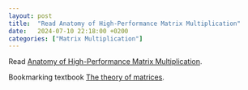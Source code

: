 ```yaml
---
layout: post
title:  "Read Anatomy of High-Performance Matrix Multiplication"
date:   2024-07-10 22:18:00 +0200
categories: ["Matrix Multiplication"]
---
```

Read [Anatomy of High-Performance Matrix Multiplication](/assets/docs/Anatomy%20of%20High-Performance%20Matrix%20Multiplication.pdf).

Bookmarking textbook [The theory of matrices](/assets/docs/Book%20The%20theory%20of%20matrices%20by%20Gantmacher.pdf).
